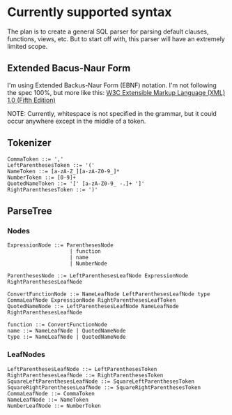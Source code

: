 # Currently supported syntax

The plan is to create a general SQL parser for parsing default clauses, functions, views, etc. But to start off with, this parser will have an extremely limited scope.

## Extended Bacus-Naur Form

I'm using Extended Backus-Naur Form (EBNF) notation. I'm not following the spec 100%, but more like this: [W3C Extensible Markup Language (XML) 1.0 (Fifth Edition)](https://www.w3.org/TR/xml/#sec-notation)

NOTE: Currently, whitespace is not specified in the grammar, but it could occur anywhere except in the middle of a token.

## Tokenizer

``` ebnf
CommaToken ::= ','
LeftParenthesesToken ::= '('
NameToken ::= [a-zA-Z_][a-zA-Z0-9_]*
NumberToken ::= [0-9]+
QuotedNameToken ::= '[' [a-zA-Z0-9_ -.]+ ']'
RightParenthesesToken ::= ')'
```

## ParseTree

### Nodes
``` ebnf
ExpressionNode ::= ParenthesesNode 
                    | function
                    | name
                    | NumberNode

ParenthesesNode ::= LeftParenthesesLeafNode ExpressionNode RightParenthesesLeafNode

ConvertFunctionNode ::= NameLeafNode LeftParenthesesLeafNode type CommaLeafNode ExpressionNode RightParenthesesLeafToken
QuotedNameNode ::= LeftParenthesesLeafNode NameLeafNode RightParenthesesLeafNode

function ::= ConvertFunctionNode
name ::= NameLeafNode | QuotedNameNode
type ::= NameLeafNode | QuotedNameNode
```

### LeafNodes

``` ebnf
LeftParenthesesLeafNode ::= LeftParenthesesToken
RightParenthesesLeafNode ::= RightParenthesesToken
SquareLeftParenthesesLeafNode ::= SquareLeftParenthesesToken
SquareRightParenthesesLeafNode ::= SquareRightParenthesesToken
CommaLeafNode ::= CommaToken
NameLeafNode ::= NameToken
NumberLeafNode ::= NumberToken
```
